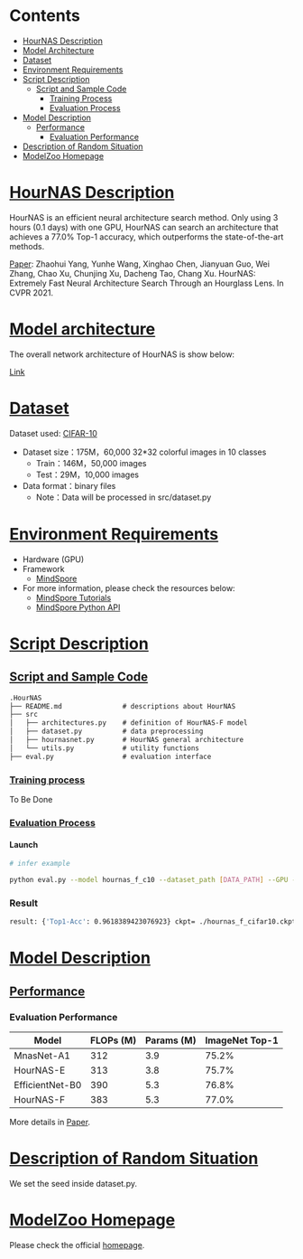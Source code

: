 # Contents

- [HourNAS Description](#tinynet-description)
- [Model Architecture](#model-architecture)
- [Dataset](#dataset)
- [Environment Requirements](#environment-requirements)
- [Script Description](#script-description)
    - [Script and Sample Code](#script-and-sample-code)
        - [Training Process](#training-process)
        - [Evaluation Process](#evaluation-process)
- [Model Description](#model-description)
    - [Performance](#performance)
        - [Evaluation Performance](#evaluation-performance)
- [Description of Random Situation](#description-of-random-situation)
- [ModelZoo Homepage](#modelzoo-homepage)

# [HourNAS Description](#contents)

HourNAS is an efficient neural architecture search method. Only using 3 hours (0.1 days) with one GPU, HourNAS can search an architecture that achieves a 77.0% Top-1 accuracy, which outperforms the state-of-the-art methods.

[Paper](https://arxiv.org/abs/2005.14446): Zhaohui Yang, Yunhe Wang, Xinghao Chen, Jianyuan Guo, Wei Zhang, Chao Xu, Chunjing Xu, Dacheng Tao, Chang Xu. HourNAS: Extremely Fast Neural Architecture Search Through an Hourglass Lens. In CVPR 2021.

# [Model architecture](#contents)

The overall network architecture of HourNAS is show below:

[Link](https://arxiv.org/abs/2005.14446)

# [Dataset](#contents)

Dataset used: [CIFAR-10](http://www.cs.toronto.edu/~kriz/cifar.html)

- Dataset size：175M，60,000 32*32 colorful images in 10 classes
    - Train：146M，50,000 images
    - Test：29M，10,000 images
- Data format：binary files
    - Note：Data will be processed in src/dataset.py

# [Environment Requirements](#contents)

- Hardware (GPU)
- Framework
    - [MindSpore](https://www.mindspore.cn/install/en)
- For more information, please check the resources below:
    - [MindSpore Tutorials](https://www.mindspore.cn/tutorial/training/en/master/index.html)
    - [MindSpore Python API](https://www.mindspore.cn/doc/api_python/en/master/index.html)

# [Script Description](#contents)

## [Script and Sample Code](#contents)

```markdown
.HourNAS
├── README.md               # descriptions about HourNAS
├── src
│   ├── architectures.py    # definition of HourNAS-F model
│   ├── dataset.py          # data preprocessing
│   ├── hournasnet.py       # HourNAS general architecture
│   └── utils.py            # utility functions
├── eval.py                 # evaluation interface
```

### [Training process](#contents)

To Be Done

### [Evaluation Process](#contents)

#### Launch

```bash
# infer example

python eval.py --model hournas_f_c10 --dataset_path [DATA_PATH] --GPU --ckpt [CHECKPOINT_PATH]
```

### Result

```bash
result: {'Top1-Acc': 0.9618389423076923} ckpt= ./hournas_f_cifar10.ckpt
```

# [Model Description](#contents)

## [Performance](#contents)

### Evaluation Performance

| Model           | FLOPs (M) | Params (M) | ImageNet Top-1 |
| --------------- | --------- | ---------- | -------------- |
| MnasNet-A1      | 312       | 3.9        | 75.2%          |
| HourNAS-E       | 313       | 3.8        | 75.7%          |
| EfficientNet-B0 | 390       | 5.3        | 76.8%          |
| HourNAS-F       | 383       | 5.3        | 77.0%          |

More details in [Paper](https://arxiv.org/abs/2005.14446).

# [Description of Random Situation](#contents)

We set the seed inside dataset.py.

# [ModelZoo Homepage](#contents)

Please check the official [homepage](https://gitee.com/mindspore/mindspore/tree/master/model_zoo).
